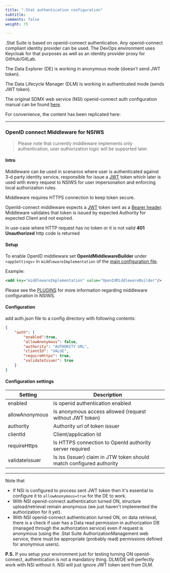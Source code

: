 ```yaml
---
title: ".Stat authentication configuration"
subtitle: 
comments: false
weight: 75

---
```


.Stat Suite is based on openid-connect authentication. Any openid-connect compliant identity provider can be used. The DevOps environment uses Keycloak for that purposes as well as an identity provider proxy for GitHub/GitLab.

The Data Explorer (DE) is working in anonymous mode (doesn't send JWT token). 

The Data Lifecycle Manager (DLM) is working in authenticated mode (sends JWT token). 

The original SDMX web service (NSI) openid-connect auth configuration manual can be found [here](https://webgate.ec.europa.eu/CITnet/stash/projects/SDMXRI/repos/nsiws.net/browse/doc/openid-middleware.md). 

For convenience, the content has been replicated here:

-----------------------------------------------------------

### OpenID connect Middleware for NSIWS

> Please note that currently middleware implements only authentication, user authorization logic will be supported later.

#### Intro

Middleware can be used in scenarios where user is authenticated against 3-d party identity service, responsible for issue a [JWT](https://jwt.io/introduction) token which later is used with every request to NSIWS for user impersonation and enforcing local authorization rules.

Middleware requires HTTPS connection to keep token secure.

OpenId-connect middleware expects a [JWT](https://jwt.io/introduction) token sent as a [Bearer header](https://en.wikipedia.org/wiki/JSON_Web_Token#Use). Middleware validates that token is issued by expected Authority for expected Client and not expired.

In use-case where HTTP request has no token or it is not valid **401 Unauthorized** http code is returned

#### Setup

To enable OpenID middleware set **OpenIdMiddlewareBuilder** under `<appSettings>` in `middlewareImplementation` of the  [main configuration file](https://webgate.ec.europa.eu/CITnet/stash/projects/SDMXRI/repos/nsiws.net/browse/doc/CONFIGURATION.md#main-configuration-file).

Example:

```xml
<add key="middlewareImplementation" value="OpenIdMiddlewareBuilder"/>
```

Please see the [PLUGINS](https://webgate.ec.europa.eu/CITnet/stash/projects/SDMXRI/repos/nsiws.net/browse/doc/PLUGINS.md) for more information regarding middleware configuration in NSIWS.

#### Configuration

add auth.json file to a config directory with following contents:

```json
{
    "auth": {
        "enabled":true,
        "allowAnonymous": false,
        "authority": "AUTHORITY URL",
        "clientId": "VALUE",
        "requireHttps": true,
        "validateIssuer": true
    }
}
```

#### Configuration settings

| Setting    | Description |
|------------|-------------|
| enabled | Is openid authentication enabled|
| allowAnonymous | Is anonymous access allowed (request without JWT token)|
| authority | Authority url of token issuer |
| clientId | Client/application Id |
| requireHttps | Is HTTPS connection to OpenId authority server required |
| validateIssuer | Is iss (issuer) claim in JTW token should match configured authority |

-----------------------------------------------------------

Note that 

- If NSI is configured to process sent JWT token then it's essential to configure it to `allowAnonymous=true` for the DE to work. 
- With NSI openid-connect authentication turned ON, structure upload/retrieval remain anonymous (we just haven't implemented the authorization for it yet).
- With NSI openid-connect authentication turned ON, on data retrieval, there is a check if user has a Data read permission in authorization DB (managed through the authorization service) even if request is anonymous (using the .Stat Suite AuthorizationManagement web service, there must be appropriate (probably read) permissions defined for anonymous users).

**P.S.** If you setup your environment just for testing turning ON openid-connect, authentication is not a mandatory thing. DLM/DE will perfectly work with NSI without it. NSI will just ignore JWT token sent from DLM.
